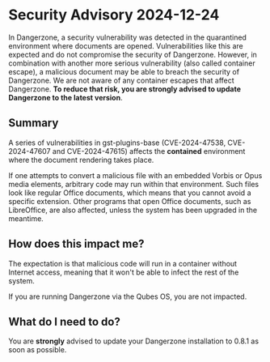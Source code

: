 # Security Advisory 2024-12-24

In Dangerzone, a security vulnerability was detected in the quarantined
environment where documents are opened. Vulnerabilities like this are expected
and do not compromise the security of Dangerzone. However, in combination with
another more serious vulnerability (also called container escape), a malicious
document may be able to breach the security of Dangerzone. We are not aware of
any container escapes that affect Dangerzone. **To reduce that risk, you are
strongly advised to update Dangerzone to the latest version**.

## Summary

A series of vulnerabilities in gst-plugins-base (CVE-2024-47538, CVE-2024-47607
and CVE-2024-47615) affects the **contained** environment where the document
rendering takes place.

If one attempts to convert a malicious file with an embedded Vorbis or Opus
media elements,  arbitrary code may run within that environment. Such files
look like regular Office documents, which means that you cannot avoid a specific
extension. Other programs that open Office documents, such as LibreOffice, are
also affected, unless the system has been upgraded in the meantime.

## How does this impact me?

The expectation is that malicious code will run in a container without Internet
access, meaning that it won't be able to infect the rest of the system.

If you are running Dangerzone via the Qubes OS, you are not impacted.

## What do I need to do?

You are **strongly** advised to update your Dangerzone installation to 0.8.1 as
soon as possible.
